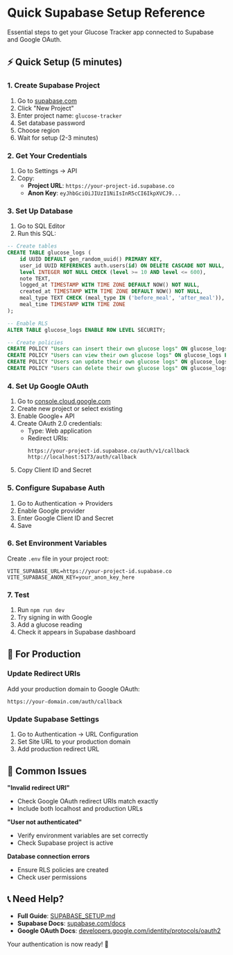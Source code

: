 # Quick Supabase Setup Reference

Essential steps to get your Glucose Tracker app connected to Supabase and Google OAuth.

## ⚡ Quick Setup (5 minutes)

### 1. Create Supabase Project

1. Go to [supabase.com](https://supabase.com)
2. Click "New Project"
3. Enter project name: `glucose-tracker`
4. Set database password
5. Choose region
6. Wait for setup (2-3 minutes)

### 2. Get Your Credentials

1. Go to Settings → API
2. Copy:
   - **Project URL**: `https://your-project-id.supabase.co`
   - **Anon Key**: `eyJhbGciOiJIUzI1NiIsInR5cCI6IkpXVCJ9...`

### 3. Set Up Database

1. Go to SQL Editor
2. Run this SQL:

```sql
-- Create tables
CREATE TABLE glucose_logs (
    id UUID DEFAULT gen_random_uuid() PRIMARY KEY,
    user_id UUID REFERENCES auth.users(id) ON DELETE CASCADE NOT NULL,
    level INTEGER NOT NULL CHECK (level >= 10 AND level <= 600),
    note TEXT,
    logged_at TIMESTAMP WITH TIME ZONE DEFAULT NOW() NOT NULL,
    created_at TIMESTAMP WITH TIME ZONE DEFAULT NOW() NOT NULL,
    meal_type TEXT CHECK (meal_type IN ('before_meal', 'after_meal')),
    meal_time TIMESTAMP WITH TIME ZONE
);

-- Enable RLS
ALTER TABLE glucose_logs ENABLE ROW LEVEL SECURITY;

-- Create policies
CREATE POLICY "Users can insert their own glucose logs" ON glucose_logs FOR INSERT WITH CHECK (auth.uid() = user_id);
CREATE POLICY "Users can view their own glucose logs" ON glucose_logs FOR SELECT USING (auth.uid() = user_id);
CREATE POLICY "Users can update their own glucose logs" ON glucose_logs FOR UPDATE USING (auth.uid() = user_id);
CREATE POLICY "Users can delete their own glucose logs" ON glucose_logs FOR DELETE USING (auth.uid() = user_id);
```

### 4. Set Up Google OAuth

1. Go to [console.cloud.google.com](https://console.cloud.google.com)
2. Create new project or select existing
3. Enable Google+ API
4. Create OAuth 2.0 credentials:
   - Type: Web application
   - Redirect URIs:
     ```
     https://your-project-id.supabase.co/auth/v1/callback
     http://localhost:5173/auth/callback
     ```
5. Copy Client ID and Secret

### 5. Configure Supabase Auth

1. Go to Authentication → Providers
2. Enable Google provider
3. Enter Google Client ID and Secret
4. Save

### 6. Set Environment Variables

Create `.env` file in your project root:

```env
VITE_SUPABASE_URL=https://your-project-id.supabase.co
VITE_SUPABASE_ANON_KEY=your_anon_key_here
```

### 7. Test

1. Run `npm run dev`
2. Try signing in with Google
3. Add a glucose reading
4. Check it appears in Supabase dashboard

## 🔧 For Production

### Update Redirect URIs

Add your production domain to Google OAuth:

```
https://your-domain.com/auth/callback
```

### Update Supabase Settings

1. Go to Authentication → URL Configuration
2. Set Site URL to your production domain
3. Add production redirect URL

## 🚨 Common Issues

**"Invalid redirect URI"**

- Check Google OAuth redirect URIs match exactly
- Include both localhost and production URLs

**"User not authenticated"**

- Verify environment variables are set correctly
- Check Supabase project is active

**Database connection errors**

- Ensure RLS policies are created
- Check user permissions

## 📞 Need Help?

- **Full Guide**: [SUPABASE_SETUP.md](./SUPABASE_SETUP.md)
- **Supabase Docs**: [supabase.com/docs](https://supabase.com/docs)
- **Google OAuth Docs**: [developers.google.com/identity/protocols/oauth2](https://developers.google.com/identity/protocols/oauth2)

Your authentication is now ready! 🚀
